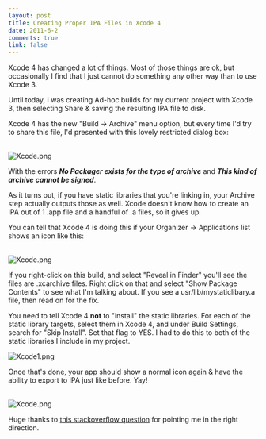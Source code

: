 ```yaml
--- 
layout: post
title: Creating Proper IPA Files in Xcode 4
date: 2011-6-2
comments: true
link: false
---
```

<p>Xcode 4 has changed a lot of things. Most of those things are ok, but occasionally I find that I just cannot do something any other way than to use Xcode 3.</p>
<p>Until today, I was creating Ad-hoc builds for my current project with Xcode 3, then selecting Share &amp; saving the resulting IPA file to disk.</p>
<p>Xcode 4 has the new "Build -&gt; Archive" menu option, but every time I'd try to share this file, I'd presented with this lovely restricted dialog box:</p>
<p><br />
<img src="/images/Xcode3_.png"  alt="Xcode.png"  /></p>
<p>With the errors <i><b>No Packager exists for the type of archive</b></i> and <i><b>This kind of archive cannot be signed</b></i>.</p>
<p>As it turns out, if you have static libraries that you're linking in, your Archive step actually outputs those as well. Xcode doesn't know how to create an IPA out of 1 .app file and a handful of .a files, so it gives up.</p>
<p>You can tell that Xcode 4 is doing this if your Organizer -&gt; Applications list shows an icon like this:</p>
<p><br />
<img src="/images/Xcode2_.png"  alt="Xcode.png"  /></p>
<p>If you right-click on this build, and select "Reveal in Finder" you'll see the files are .xcarchive files. Right click on that and select "Show Package Contents" to see what I'm talking about. If you see a usr/lib/mystaticlibary.a file, then read on for the fix.</p>
<p>You need to tell Xcode 4 <b>not</b> to "install" the static libraries. For each of the static library targets, select them in Xcode 4, and under Build Settings, search for "Skip Install". Set that flag to YES. I had to do this to both of the static libraries I include in my project.</p>
<p><img src="/images/Xcode1_.png"  alt="Xcode1.png"  /></p>
<p>Once that's done, your app should show a normal icon again &amp; have the ability to export to IPA just like before. Yay!</p>
<p><br />
<img src="/images/Xcode_.png"  alt="Xcode.png"  /></p>
<p>Huge thanks to <a href="http://stackoverflow.com/questions/5265292/xcode-4-create-ipa-file-instead-of-xcarchive">this stackoverflow question</a> for pointing me in the right direction.</p>
